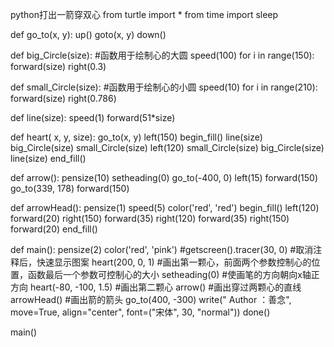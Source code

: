 python打出一箭穿双心
from turtle import *
from time import sleep


def go_to(x, y):
   up()
   goto(x, y)
   down()


def big_Circle(size):  #函数用于绘制心的大圆
   speed(100)
   for i in range(150):
       forward(size)
       right(0.3)

def small_Circle(size):  #函数用于绘制心的小圆
   speed(10)
   for i in range(210):
       forward(size)
       right(0.786)

def line(size):
   speed(1)
   forward(51*size)

def heart( x, y, size):
   go_to(x, y)
   left(150)
   begin_fill()
   line(size)
   big_Circle(size)
   small_Circle(size)
   left(120)
   small_Circle(size)
   big_Circle(size)
   line(size)
   end_fill()

def arrow():
   pensize(10)
   setheading(0)
   go_to(-400, 0)
   left(15)
   forward(150)
   go_to(339, 178)
   forward(150)

def arrowHead():
   pensize(1)
   speed(5)
   color('red', 'red')
   begin_fill()
   left(120)
   forward(20)
   right(150)
   forward(35)
   right(120)
   forward(35)
   right(150)
   forward(20)
   end_fill()
   
def main():
   pensize(2)
   color('red', 'pink')
   #getscreen().tracer(30, 0) #取消注释后，快速显示图案
   heart(200, 0, 1)          #画出第一颗心，前面两个参数控制心的位置，函数最后一个参数可控制心的大小
   setheading(0)             #使画笔的方向朝向x轴正方向
   heart(-80, -100, 1.5)     #画出第二颗心
   arrow()                   #画出穿过两颗心的直线
   arrowHead()               #画出箭的箭头
   go_to(400, -300)
   write(" Author ：善念", move=True, align="center", font=("宋体", 30, "normal"))
   done()

main()
